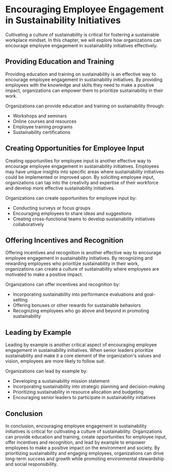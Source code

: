 Encouraging Employee Engagement in Sustainability Initiatives
=================================================================================================================

Cultivating a culture of sustainability is critical for fostering a sustainable workplace mindset. In this chapter, we will explore how organizations can encourage employee engagement in sustainability initiatives effectively.

Providing Education and Training
--------------------------------

Providing education and training on sustainability is an effective way to encourage employee engagement in sustainability initiatives. By providing employees with the knowledge and skills they need to make a positive impact, organizations can empower them to prioritize sustainability in their work.

Organizations can provide education and training on sustainability through:

* Workshops and seminars
* Online courses and resources
* Employee training programs
* Sustainability certifications

Creating Opportunities for Employee Input
-----------------------------------------

Creating opportunities for employee input is another effective way to encourage employee engagement in sustainability initiatives. Employees may have unique insights into specific areas where sustainability initiatives could be implemented or improved upon. By soliciting employee input, organizations can tap into the creativity and expertise of their workforce and develop more effective sustainability initiatives.

Organizations can create opportunities for employee input by:

* Conducting surveys or focus groups
* Encouraging employees to share ideas and suggestions
* Creating cross-functional teams to develop sustainability initiatives collaboratively

Offering Incentives and Recognition
-----------------------------------

Offering incentives and recognition is another effective way to encourage employee engagement in sustainability initiatives. By recognizing and rewarding employees who prioritize sustainability in their work, organizations can create a culture of sustainability where employees are motivated to make a positive impact.

Organizations can offer incentives and recognition by:

* Incorporating sustainability into performance evaluations and goal-setting
* Offering bonuses or other rewards for sustainable behaviors
* Recognizing employees who go above and beyond in promoting sustainability

Leading by Example
------------------

Leading by example is another critical aspect of encouraging employee engagement in sustainability initiatives. When senior leaders prioritize sustainability and make it a core element of the organization's values and vision, employees are more likely to follow suit.

Organizations can lead by example by:

* Developing a sustainability mission statement
* Incorporating sustainability into strategic planning and decision-making
* Prioritizing sustainability in resource allocation and budgeting
* Encouraging senior leaders to participate in sustainability initiatives

Conclusion
----------

In conclusion, encouraging employee engagement in sustainability initiatives is critical for cultivating a culture of sustainability. Organizations can provide education and training, create opportunities for employee input, offer incentives and recognition, and lead by example to empower employees to make a positive impact on the environment and society. By prioritizing sustainability and engaging employees, organizations can drive long-term success and growth while promoting environmental stewardship and social responsibility.

